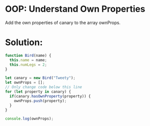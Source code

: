 # OOP: Understand Own Properties
Add the own properties of canary to the array ownProps.
# Solution:
```javascript
function Bird(name) {
  this.name = name;
  this.numLegs = 2;
}

let canary = new Bird("Tweety");
let ownProps = [];
// Only change code below this line
for (let property in canary) {
  if(canary.hasOwnProperty(property)) {
    ownProps.push(property);
  }
}

console.log(ownProps);
```